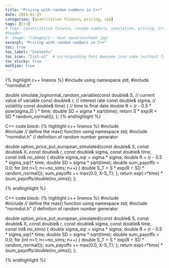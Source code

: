 ```yaml
---
title: "Pricing with random numbers in C++"
date: 2019-01-25
categories: [quantitative finance, pricing, cpp]
tags: [C++]
# tags: [quantitative finance, random numbers, simulation, pricing, C++, cpp]
#header:
#  image: "/images/2 - heat equation/heat.jpg"
excerpt: "Pricing with random numbers in C++"
toc: true
toc_label: "Contents"
toc_icon: "list-ul"  # corresponding Font Awesome icon name (without fa prefix
toc_sticky: true
mathjax: true
---
```




{% highlight c++ linenos %}
#include <cmath>
using namespace std;
#include "normdist.h"

double simulate_lognormal_random_variable(const double& S,  // current value of variable
					  const double& r,  // interest rate
					  const double& sigma,  // volatitily
					  const double& time) {  // time to final date
   double R = (r - 0.5 * pow(sigma,2) ) * time;
   double SD = sigma * sqrt(time);
   return S * exp(R + SD * random_normal());
};
{% endhighlight %}


C++ code block:
{% highlight c++ linenos %}
#include <cmath>  
#include <algorithm>     // define the max() function
using namespace std;
#include "normdist.h"   // definition of random number generator

double option_price_put_european_simulated(const double& S,
					   const double& X,
					   const double& r,
					   const double& sigma,
					   const double& time,
					   const int& no_sims) {
    double sigma_sqr = sigma * sigma;
    double R = (r - 0.5 * sigma_sqr)* time;
    double SD = sigma * sqrt(time);
    double sum_payoffs = 0.0;
    for (int n=1; n<=no_sims; n++) {
	double S_T = S * exp(R + SD * random_normal());
	sum_payoffs += max(0.0, X-S_T);
    };
    return exp(-r*time) * (sum_payoffs/double(no_sims));
};

{% endhighlight %}


C++ code block:
{% highlight c++ linenos %}
#include <cmath>  
#include <algorithm>     // define the max() function
using namespace std;
#include "normdist.h"   // definition of random number generator

double option_price_put_european_simulated(const double& S,
					   const double& X,
					   const double& r,
					   const double& sigma,
					   const double& time,
					   const int& no_sims) {
    double sigma_sqr = sigma * sigma;
    double R = (r - 0.5 * sigma_sqr)* time;
    double SD = sigma * sqrt(time);
    double sum_payoffs = 0.0;
    for (int n=1; n<=no_sims; n++) {
	double S_T = S * exp(R + SD * random_normal());
	sum_payoffs += max(0.0, X-S_T);
    };
    return exp(-r*time) * (sum_payoffs/double(no_sims));
};

{% endhighlight %}

